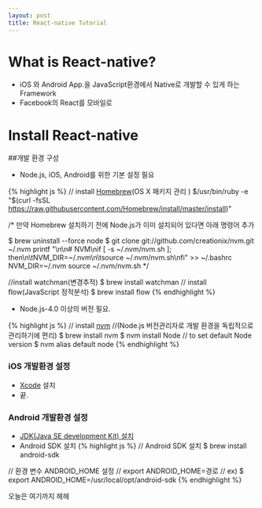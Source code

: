 ```yaml
---
layout: post
title: React-native Tutorial
---
```


# What is React-native?
* iOS 와 Android App.을 JavaScript환경에서 Native로 개발할 수 있게 하는 Framework
* Facebook의 React를 모바일로

# Install React-native
##개발 환경 구성
* Node.js, iOS, Android를 위한 기본 설정 필요

{% highlight js %}
// install [Homebrew](http://brew.sh/)(OS X 패키지 관리 )
$/usr/bin/ruby -e "$(curl -fsSL https://raw.githubusercontent.com/Homebrew/install/master/install)"

/*
  만약 Homebrew 설치하기 전에 Node.js가 이미 설치되어 있다면 아래 명령어 추가

  $ brew uninstall --force node
  $ git clone git://github.com/creationix/nvm.git ~/.nvm
 printf "\n\n# NVM\nif [ -s ~/.nvm/nvm.sh ]; then\n\tNVM_DIR=~/.nvm\n\tsource ~/.nvm/nvm.sh\nfi" >> ~/.bashrc
 NVM_DIR=~/.nvm
 source ~/.nvm/nvm.sh
*/

//install watchman(변경추적)
$ brew install watchman
// install flow(JavaScript 정적분석)
$ brew install flow
{% endhighlight %}

* Node.js-4.0 이상의 버전 필요.

{% highlight js %}
// install [nvm](https://github.com/creationix/nvm)
//(Node.js 버전관리자로 개발 환경을 독립적으로 관리하기에 편리)
$ brew install nvm
$ nvm install Node
// to set default Node version
$ nvm alias default node
{% endhighlight %}

### iOS 개발환경 설정
* [Xcode](https://developer.apple.com/xcode/) 설치
* 끝.

### Android 개발환경 설정
* [JDK(Java SE development Kit) 설치](http://www.oracle.com/technetwork/java/javase/downloads/index.html)
* Android SDK 설치
{% highlight js %}
// Android SDK 설치
$ brew install android-sdk

// 환경 변수 ANDROID_HOME 설정
// export ANDROID_HOME=경로
// ex)
$ export ANDROID_HOME=/usr/local/opt/android-sdk
{% endhighlight %}


오늘은 여기까지 헤헤
